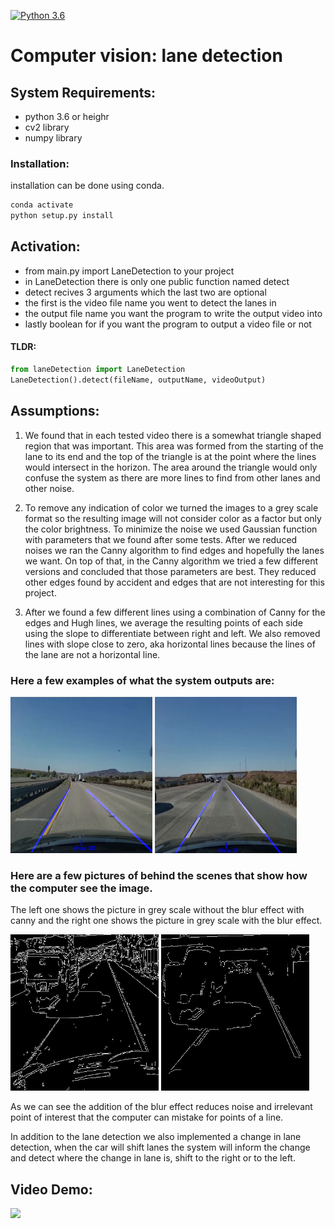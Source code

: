 [![Python 3.6](https://img.shields.io/badge/Python-3.6-3776AB)](https://www.python.org/downloads/release/python-360/)

# Computer vision: lane detection

## System Requirements:
- python 3.6 or heighr
- cv2 library
- numpy library

### Installation:
installation can be done using conda.

```cmd
conda activate
python setup.py install
```

## Activation:
- from main.py import LaneDetection to your project
- in LaneDetection there is only one public function named detect
- detect recives 3 arguments which the last two are optional
- the first is the video file name you went to detect the lanes in
- the output file name you want the program to write the output video into
- lastly boolean for if you want the program to output a video file or not

#### TLDR:
```python
from laneDetection import LaneDetection
LaneDetection().detect(fileName, outputName, videoOutput)
```

## Assumptions:

1. We found that in each tested video there is a somewhat triangle shaped region
that was important.
This area was formed from the starting of the lane to its end and the top of the
triangle is at the point where the lines would intersect in the horizon.
The area around the triangle would only confuse the system as there are more lines to
find from other lanes and other noise.

2. To remove any indication of color we turned the images to a grey scale format so
the resulting image will not consider color as a factor but only the color brightness.
To minimize the noise we used Gaussian function with parameters that we found
after some tests.
After we reduced noises we ran the Canny algorithm to find edges and hopefully
the lanes we want.
On top of that, in the Canny algorithm we tried a few different versions and
concluded that those parameters are best.
They reduced other edges found by accident and edges that are not interesting for
this project.

3. After we found a few different lines using a combination of Canny for the edges
and Hugh lines, we average the resulting points of each side using the slope to
differentiate between right and left. We also removed lines with slope close to
zero, aka horizontal lines because the lines of the lane are not a horizontal line.

### Here a few examples of what the system outputs are:

<img width="45%" height="250px" src="/Demo%20Assets/sideRoadEX1.png" /> <img width="45%" height="250px" src="/Demo%20Assets/sideRoadEX2.png" />


### Here are a few pictures of behind the scenes that show how the computer see the image.
The left one shows the picture in grey scale without the blur effect with canny
and the right one shows the picture in grey scale with the blur effect.


<img width="47%" height="250px" src="/Demo%20Assets/roadWithNoise.png" /> <img width="47%" height="250px" src="/Demo%20Assets/roadWithoutNoise.png" />


As we can see the addition of the blur effect reduces noise and irrelevant point of
interest that the computer can mistake for points of a line.

In addition to the lane detection we also implemented a change in lane detection,
when the car will shift lanes the system will inform the change and detect where the
change in lane is, shift to the right or to the left.


## Video Demo:
<img src="/Demo%20Assets/Lane Detection Demo.gif" />

[link]: https://github.com/MortarDefender/CV-LaneDetection
